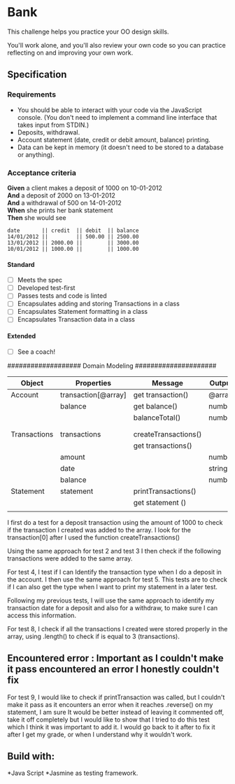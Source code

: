 # Bank

This challenge helps you practice your OO design skills.

You'll work alone, and you'll also review your own code so you can practice reflecting on and improving your own work.

## Specification

### Requirements

- You should be able to interact with your code via the JavaScript console. (You don't need to implement a command line interface that takes input from STDIN.)
- Deposits, withdrawal.
- Account statement (date, credit or debit amount, balance) printing.
- Data can be kept in memory (it doesn't need to be stored to a database or anything).

### Acceptance criteria

**Given** a client makes a deposit of 1000 on 10-01-2012  
**And** a deposit of 2000 on 13-01-2012  
**And** a withdrawal of 500 on 14-01-2012  
**When** she prints her bank statement  
**Then** she would see

```
date       || credit  || debit  || balance
14/01/2012 ||         || 500.00 || 2500.00
13/01/2012 || 2000.00 ||        || 3000.00
10/01/2012 || 1000.00 ||        || 1000.00
```

#### Standard

- [ ] Meets the spec
- [ ] Developed test-first
- [ ] Passes tests and code is linted
- [ ] Encapsulates adding and storing Transactions in a class
- [ ] Encapsulates Statement formatting in a class
- [ ] Encapsulates Transaction data in a class

#### Extended

- [ ] See a coach!

################### Domain Modeling #####################

| Object       | Properties          | Message              | Output |
| ------------ | ------------------- | -------------------- | ------ |
| Account      | transaction[@array] | get transaction()    | @array |
|              | balance             | get balance()        | number |
|              |                     | balanceTotal()       | number |
|              |                     |                      |        |
|              |                     |                      |        |
| Transactions | transactions        | createTransactions() |        |
|              |                     | get transactions()   |        |
|              | amount              |                      | number |
|              | date                |                      | string |
|              | balance             |                      | number |
| Statement    | statement           | printTransactions()  |        |
|              |                     | get statement ()     |        |
|              |                     |                      |        |

I first do a test for a deposit transaction using the amount of 1000 to check if the transaction I created was added to the array. I look for the transaction[0] after I used the function createTransactions()


Using the same approach for test 2 and test 3 I then check if the following transactions were added to the same array.  

For test 4, I test if I can Identify the transaction type when I do a deposit in the account. 
I then use the same approach for test 5. This tests are to check if I can also get the type when I want to print my statement in a later test.

Following my previous tests, I will use the same approach to identify my transaction date for a deposit and also for a withdraw, to make sure I can access this information.

For test 8, I check if all the transactions I created were stored properly in the array, using .length() to check if is equal to 3 (transactions).

## Encountered error : Important as I couldn't make it pass encountered an error I honestly couldn't fix
For test 9, I would like to check if printTransaction was called, but I couldn't make it pass as it encounters an error when it reaches .reverse() on my statement, I am sure It would be better instead of leaving it commented off, take it off completely but I would like to show that I tried to do this test which I think it was important to add it.
I would go back to it after to fix it after I get my grade, or when I understand why it wouldn't work.


Build with:
---
*Java Script
*Jasmine as testing framework. 



